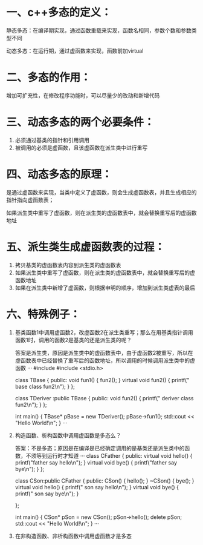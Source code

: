 # 一、c++多态的定义：

静态多态：在编译期实现，通过函数重载来实现，函数名相同，参数个数和参数类型不同

动态多态：在运行期，通过虚函数来实现，函数前加virtual


# 二、多态的作用：

增加可扩充性，在修改程序功能时，可以尽量少的改动和新增代码


# 三、动态多态的两个必要条件：

1. 必须通过基类的指针和引用调用
2. 被调用的必须是虚函数，且该虚函数在派生类中进行重写

# 四、动态多态的原理：

是通过虚函数来实现，当类中定义了虚函数，则会生成虚函数表，并且生成相应的指针指向虚函数表；

如果派生类中重写了虚函数，则在派生类的虚函数表中，就会替换重写后的虚函数地址


# 五、派生类生成虚函数表的过程：

1. 拷贝基类的虚函数表内容到派生类的虚函数表
2. 如果派生类中重写了虚函数，则在派生类的虚函数表中，就会替换重写后的虚函数地址
3. 如果在派生类中新增了虚函数，则根据申明的顺序，增加到派生类虚表的最后


# 六、特殊例子：

1. 基类函数1中调用虚函数2，改虚函数2在派生类重写；那么在用基类指针调用函数1时，调用的函数2是基类的还是派生类的呢？

    答案是派生类，原因是派生类中的虚函数表中，由于虚函数2被重写，所以在虚函数表中已经替换了重写后的函数地址，所以调用的时候调用派生类中的虚函数
···
    #include <iostream>
    #include <stdio.h>

    class TBase
    {
    public:
    	void fun1()
    	{
    		fun2();
    	}
    	virtual void fun2()
    	{
    		printf(" base class fun2\n");
    	}
    };

    class TDeriver :public TBase
    {
    public:
    	void fun2()
    	{
    		printf(" deriver class fun2\n");
    	}
    };

    int main()
    {
    	TBase* pBase = new TDeriver();
    	pBase->fun1();
        std::cout << "Hello World!\n";
    }
  ···
2. 构造函数、析构函数中调用虚函数是多态么？

    答案：不是多态；原因是在编译是已经确定调用的是基类还是派生类中的函数，不须等到运行时才知道
···
    class CFather
    {
    public:
    	virtual void hello()
    	{
    		printf("father say hello\n");
    	}
    	virtual void bye()
    	{
    		printf("father say bye\n");
    	}
    };

    class CSon:public CFather
    {
    public:
    	CSon()
    	{
    		hello();
    	}
    	~CSon()
    	{
    		bye();
    	}
    	virtual void hello()
    	{
    		printf(" son say hello\n");
    	}
    	virtual void bye()
    	{
    		printf(" son say bye\n");
    	}

    };

    int main()
    {
    	CSon* pSon = new CSon();
    	pSon->hello();
    	delete pSon;
        std::cout << "Hello World!\n";
    }
  ···
3. 在非构造函数、非析构函数中调用虚函数才是多态
